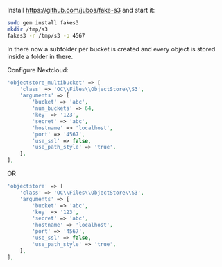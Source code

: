 Install https://github.com/jubos/fake-s3 and start it:

```bash
sudo gem install fakes3
mkdir /tmp/s3
fakes3 -r /tmp/s3 -p 4567
```

In there now a subfolder per bucket is created and every object is stored inside a folder in there.

Configure Nextcloud:

```php
'objectstore_multibucket' => [
	'class' => 'OC\\Files\\ObjectStore\\S3',
	'arguments' => [
		'bucket' => 'abc',
		'num_buckets' => 64,
		'key' => '123',
		'secret' => 'abc',
		'hostname' => 'localhost',
		'port' => '4567',
		'use_ssl' => false,
		'use_path_style' => 'true',
	],
],
```

OR

```php
'objectstore' => [
	'class' => 'OC\\Files\\ObjectStore\\S3',
	'arguments' => [
		'bucket' => 'abc',
		'key' => '123',
		'secret' => 'abc',
		'hostname' => 'localhost',
		'port' => '4567',
		'use_ssl' => false,
		'use_path_style' => 'true',
	],
],
```